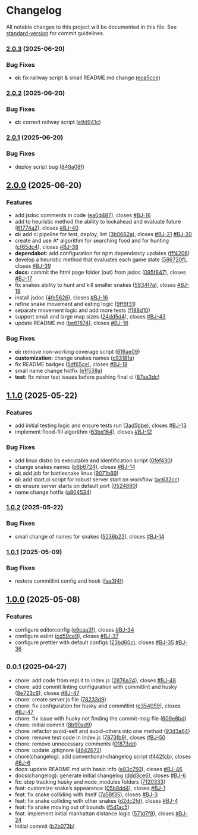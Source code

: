 # Changelog

All notable changes to this project will be documented in this file. See [standard-version](https://github.com/conventional-changelog/standard-version) for commit guidelines.

### [2.0.3](https://github.com/YadaYadaAT/Battlesnake/compare/v2.0.2...v2.0.3) (2025-06-20)


### Bug Fixes

* **ci:** fix railway script & small README.md change ([eca5cce](https://github.com/YadaYadaAT/Battlesnake/commit/eca5cce5708b9d81373056cdb97a5df2b8db61c3))

### [2.0.2](https://github.com/YadaYadaAT/Battlesnake/compare/v2.0.1...v2.0.2) (2025-06-20)


### Bug Fixes

* **ci:** correct railway script ([e9d941c](https://github.com/YadaYadaAT/Battlesnake/commit/e9d941cd1865503605ef891dc746388dcd01ec0c))

### [2.0.1](https://github.com/YadaYadaAT/Battlesnake/compare/v2.0.0...v2.0.1) (2025-06-20)


### Bug Fixes

* deploy script bug ([848a08f](https://github.com/YadaYadaAT/Battlesnake/commit/848a08f6431a4f46451c3f8644e14a3328c9c61f))

## [2.0.0](https://github.com/YadaYadaAT/Battlesnake/compare/v1.1.0...v2.0.0) (2025-06-20)


### Features

* add jsdoc comments in code ([ea0d487](https://github.com/YadaYadaAT/Battlesnake/commit/ea0d487e3843106146005dee19937148f5ef454e)), closes [#BJ-16](https://github.com/YadaYadaAT/Battlesnake/issues/BJ-16)
* add to heuristic method the ability to lookahead and evaluate future ([61774a2](https://github.com/YadaYadaAT/Battlesnake/commit/61774a26210004234ef5a64796c44c934971fca2)), closes [#BJ-40](https://github.com/YadaYadaAT/Battlesnake/issues/BJ-40)
* **ci:** add ci pipeline for test, deploy, lint ([3b0662a](https://github.com/YadaYadaAT/Battlesnake/commit/3b0662a6515d1b602416a3bb95390b380fb1f7bc)), closes [#BJ-21](https://github.com/YadaYadaAT/Battlesnake/issues/BJ-21) [#BJ-20](https://github.com/YadaYadaAT/Battlesnake/issues/BJ-20)
* create and use A* algorithm for searching food and for hunting ([cf65dc4](https://github.com/YadaYadaAT/Battlesnake/commit/cf65dc46555be907c184e40622a6b31e112589e6)), closes [#BJ-38](https://github.com/YadaYadaAT/Battlesnake/issues/BJ-38)
* **dependabot:** add configuration for npm dependency updates ([fff4206](https://github.com/YadaYadaAT/Battlesnake/commit/fff4206d3c0229f2e206b488e16aec0599912c2b))
* develop a heuristic method that evaluates each game state ([586720f](https://github.com/YadaYadaAT/Battlesnake/commit/586720f5a829f0991dfc78b3b06333662e2d594e)), closes [#BJ-39](https://github.com/YadaYadaAT/Battlesnake/issues/BJ-39)
* **docs:** commit the html page folder (out) from jsdoc ([095f847](https://github.com/YadaYadaAT/Battlesnake/commit/095f84727fb3f6bfeee342e16ea5994980eb8a34)), closes [#BJ-17](https://github.com/YadaYadaAT/Battlesnake/issues/BJ-17)
* fix snakes ability to hunt and kill smaller snakes ([5934f7a](https://github.com/YadaYadaAT/Battlesnake/commit/5934f7aac1fc94eff0a7ca39bdb3b3d904affd76)), closes [#BJ-19](https://github.com/YadaYadaAT/Battlesnake/issues/BJ-19)
* install jsdoc ([4fe5626](https://github.com/YadaYadaAT/Battlesnake/commit/4fe5626e91ae53b0dad94c16e5c6660c6c1feead)), closes [#BJ-16](https://github.com/YadaYadaAT/Battlesnake/issues/BJ-16)
* refine snake movement and eating logic ([9ff8f31](https://github.com/YadaYadaAT/Battlesnake/commit/9ff8f317fe6da256c30320256480dd01d8b89656))
* separate movement logic and add more tests ([f188d10](https://github.com/YadaYadaAT/Battlesnake/commit/f188d10edf9e56b2907ce55535c6d5a91ed11b9c))
* support small and large map sizes ([24dd5d4](https://github.com/YadaYadaAT/Battlesnake/commit/24dd5d47558ca82f68f3cd8f71625357c423ae49)), closes [#BJ-43](https://github.com/YadaYadaAT/Battlesnake/issues/BJ-43)
* update README.md ([be61874](https://github.com/YadaYadaAT/Battlesnake/commit/be6187478c92e56c49518f0268d4472f74cc7653)), closes [#BJ-18](https://github.com/YadaYadaAT/Battlesnake/issues/BJ-18)


### Bug Fixes

* **ci:** remove non-working coverage script ([616ae09](https://github.com/YadaYadaAT/Battlesnake/commit/616ae09e40e86109140ab0c83ec7964f573bb020))
* **customization:** change snakes names ([c93181a](https://github.com/YadaYadaAT/Battlesnake/commit/c93181a4ae6668250fb8596876073530f384db14))
* fix README badges ([5df65ce](https://github.com/YadaYadaAT/Battlesnake/commit/5df65cec351302d06090b454b390186c8c6d26b3)), closes [#BJ-18](https://github.com/YadaYadaAT/Battlesnake/issues/BJ-18)
* small name change hotfix ([e1f538a](https://github.com/YadaYadaAT/Battlesnake/commit/e1f538ac4c393214d7da8da16bdb561237741c42))
* **test:** fix minor test issues before pushing final ci ([87aa3dc](https://github.com/YadaYadaAT/Battlesnake/commit/87aa3dcd0680a85f90e89a0a7bb26c45e504ba8e))

## [1.1.0](https://github.com/YadaYadaAT/Battlesnake/compare/v1.0.2...v1.1.0) (2025-05-22)


### Features

* add initial testing logic and ensure tests run ([3ad5bbe](https://github.com/YadaYadaAT/Battlesnake/commit/3ad5bbee0e644e4517e7633a552e1dd160ffa01b)), closes [#BJ-13](https://github.com/YadaYadaAT/Battlesnake/issues/BJ-13)
* implement flood-fill algorithm ([63bd164](https://github.com/YadaYadaAT/Battlesnake/commit/63bd164542a45babd6556d455cab4b1ede60d221)), closes [#BJ-12](https://github.com/YadaYadaAT/Battlesnake/issues/BJ-12)


### Bug Fixes

* add linux distro bs executable and identification script ([0fef430](https://github.com/YadaYadaAT/Battlesnake/commit/0fef43012cc5fe7d4e9079efd9e058577f83fd17))
* change snakes names ([b6b6724](https://github.com/YadaYadaAT/Battlesnake/commit/b6b6724a1306db499c62f5e98b727b6cb4d60dbc)), closes [#BJ-14](https://github.com/YadaYadaAT/Battlesnake/issues/BJ-14)
* **ci:** add job for battlesnake linux ([9071b89](https://github.com/YadaYadaAT/Battlesnake/commit/9071b8991409c0a1d2d7307364c34811d7a08c71))
* **ci:** add start.ci script for robust server start on workflow ([ac632cc](https://github.com/YadaYadaAT/Battlesnake/commit/ac632ccebbf2ebcbb68cb152357186649908d59d))
* **ci:** ensure server starts on default port ([0524880](https://github.com/YadaYadaAT/Battlesnake/commit/052488087368770b4de2d37e2fbb77b6eb152482))
* name change hotfix ([a804534](https://github.com/YadaYadaAT/Battlesnake/commit/a804534ced5c285c64700fb38a7cdfc541581de9))

### [1.0.2](https://github.com/YadaYadaAT/Battlesnake/compare/v1.0.1...v1.0.2) (2025-05-22)


### Bug Fixes

* small change of names for snakes ([5236b22](https://github.com/YadaYadaAT/Battlesnake/commit/5236b22d9e3f8af9cddf248c8bd904e5e20629fa)), closes [#BJ-14](https://github.com/YadaYadaAT/Battlesnake/issues/BJ-14)

### [1.0.1](https://github.com/YadaYadaAT/Battlesnake/compare/v1.0.0...v1.0.1) (2025-05-09)


### Bug Fixes

* restore commitlint config and hook ([faa3f4f](https://github.com/YadaYadaAT/Battlesnake/commit/faa3f4fa52d3cce7deddbe8e933eb8cd9aa887a6))

## [1.0.0](https://github.com/YadaYadaAT/Battlesnake/compare/v0.0.1...v1.0.0) (2025-05-08)


### Features

* configure editorconfig ([e6caa3f](https://github.com/YadaYadaAT/Battlesnake/commit/e6caa3f4e8264447fea4312c5a3ce25c52e421e1)), closes [#BJ-34](https://github.com/YadaYadaAT/Battlesnake/issues/BJ-34)
* configure eslint ([cd59ce9](https://github.com/YadaYadaAT/Battlesnake/commit/cd59ce9993e2a3f4fad9cdaf291b676bb9875c93)), closes [#BJ-37](https://github.com/YadaYadaAT/Battlesnake/issues/BJ-37)
* configure prettier with default configs ([23bd60c](https://github.com/YadaYadaAT/Battlesnake/commit/23bd60cce916f9469314daca81762edbdcd34e6b)), closes [#BJ-35](https://github.com/YadaYadaAT/Battlesnake/issues/BJ-35) [#BJ-36](https://github.com/YadaYadaAT/Battlesnake/issues/BJ-36)

## <small>0.0.1 (2025-04-27)</small>

* chore: add code from repl.it to index.js ([2876a24](https://github.com/YadaYadaAT/Battlesnake/commit/2876a24)), closes [#BJ-48](https://github.com/YadaYadaAT/Battlesnake/issues/BJ-48)
* chore: add commit linting configuration with commitlint and husky ([9e723c6](https://github.com/YadaYadaAT/Battlesnake/commit/9e723c6)), closes [#BJ-47](https://github.com/YadaYadaAT/Battlesnake/issues/BJ-47)
* chore: create server.js file ([78233d9](https://github.com/YadaYadaAT/Battlesnake/commit/78233d9))
* chore: fix configuration for husky and commitlint ([e354059](https://github.com/YadaYadaAT/Battlesnake/commit/e354059)), closes [#BJ-47](https://github.com/YadaYadaAT/Battlesnake/issues/BJ-47)
* chore: fix issue with husky not finding the commit-msg file ([609e8bd](https://github.com/YadaYadaAT/Battlesnake/commit/609e8bd))
* chore: initial commit ([8b90ad9](https://github.com/YadaYadaAT/Battlesnake/commit/8b90ad9))
* chore: refactor avoid-self and avoid-others into one method ([93d3a64](https://github.com/YadaYadaAT/Battlesnake/commit/93d3a64))
* chore: remove test code in index.js ([7873fb9](https://github.com/YadaYadaAT/Battlesnake/commit/7873fb9)), closes [#BJ-50](https://github.com/YadaYadaAT/Battlesnake/issues/BJ-50)
* chore: remove unnecessary comments ([0f873dd](https://github.com/YadaYadaAT/Battlesnake/commit/0f873dd))
* chore: update .gitignore ([4642672](https://github.com/YadaYadaAT/Battlesnake/commit/4642672))
* chore(changelog): add conventional-changelog script ([f442fcb](https://github.com/YadaYadaAT/Battlesnake/commit/f442fcb)), closes [#BJ-6](https://github.com/YadaYadaAT/Battlesnake/issues/BJ-6)
* docs: update README.md with basic info ([e83c750](https://github.com/YadaYadaAT/Battlesnake/commit/e83c750)), closes [#BJ-46](https://github.com/YadaYadaAT/Battlesnake/issues/BJ-46)
* docs(changelog): generate initial changelog ([ddd3ce6](https://github.com/YadaYadaAT/Battlesnake/commit/ddd3ce6)), closes [#BJ-6](https://github.com/YadaYadaAT/Battlesnake/issues/BJ-6)
* fix: stop tracking husky and node_modules folders ([7120333](https://github.com/YadaYadaAT/Battlesnake/commit/7120333))
* feat: customize snake’s appearance ([05b8dd4](https://github.com/YadaYadaAT/Battlesnake/commit/05b8dd4)), closes [#BJ-1](https://github.com/YadaYadaAT/Battlesnake/issues/BJ-1)
* feat: fix snake colliding with itself ([7a58f35](https://github.com/YadaYadaAT/Battlesnake/commit/7a58f35)), closes [#BJ-3](https://github.com/YadaYadaAT/Battlesnake/issues/BJ-3)
* feat: fix snake colliding with other snakes ([d2dc2fd](https://github.com/YadaYadaAT/Battlesnake/commit/d2dc2fd)), closes [#BJ-4](https://github.com/YadaYadaAT/Battlesnake/issues/BJ-4)
* feat: fix snake moving out of bounds ([f541ac5](https://github.com/YadaYadaAT/Battlesnake/commit/f541ac5))
* feat: implement initial manhattan distance logic ([571d7f8](https://github.com/YadaYadaAT/Battlesnake/commit/571d7f8)), closes [#BJ-24](https://github.com/YadaYadaAT/Battlesnake/issues/BJ-24)
* Initial commit ([b2b073b](https://github.com/YadaYadaAT/Battlesnake/commit/b2b073b))



